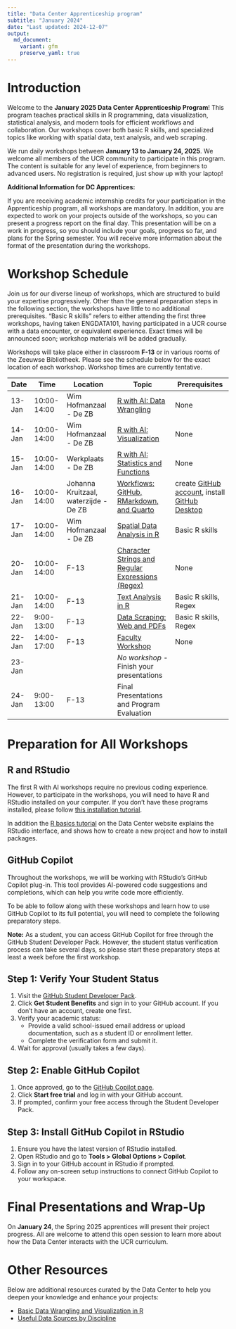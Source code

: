 ```yaml
---
title: "Data Center Apprenticeship program"
subtitle: "January 2024"
date: "Last updated: 2024-12-07"
output:
  md_document:
    variant: gfm
    preserve_yaml: true
---
```


# Introduction

Welcome to the **January 2025 Data Center Apprenticeship Program**! This
program teaches practical skills in R programming, data visualization,
statistical analysis, and modern tools for efficient workflows and
collaboration. Our workshops cover both basic R skills, and specialized
topics like working with spatial data, text analysis, and web scraping.

We run daily workshops between **January 13 to January 24, 2025**. We
welcome all members of the UCR community to participate in this program.
The content is suitable for any level of experience, from beginners to
advanced users. No registration is required, just show up with your
laptop!

**Additional Information for DC Apprentices:**

If you are receiving academic internship credits for your participation
in the Apprenticeship program, all workshops are mandatory. In addition,
you are expected to work on your projects outside of the workshops, so
you can present a progress report on the final day. This presentation
will be on a work in progress, so you should include your goals,
progress so far, and plans for the Spring semester. You will receive
more information about the format of the presentation during the
workshops.

# Workshop Schedule

Join us for our diverse lineup of workshops, which are structured to
build your expertise progressively. Other than the general preparation
steps in the following section, the workshops have little to no
additional prerequisites. “Basic R skills” refers to either attending
the first three workshops, having taken ENGDATA101, having participated
in a UCR course with a data encounter, or equivalent experience. Exact
times will be announced soon; workshop materials will be
added gradually.

Workshops will take place either in classroom **F-13** or in various rooms of the Zeeuwse Bibliotheek.
Please see the schedule below for the exact location of each workshop.
Workshop times are currently tentative.

| Date   | Time       | Location                                  | Topic                                         | Prerequisites |
|--------|------------|-------------------------------------------|-----------------------------------------------|---------------|
| 13-Jan | 10:00-14:00 | Wim Hofmanzaal - De ZB                    | [R with AI: Data Wrangling](wrangling)        | None          |
| 14-Jan | 10:00-14:00 | Wim Hofmanzaal - De ZB                    | [R with AI: Visualization](visualization)     | None          |
| 15-Jan | 10:00-14:00 | Werkplaats - De ZB                        | [R with AI: Statistics and Functions](statistics) | None          |
| 16-Jan | 10:00-14:00 | Johanna Kruitzaal, waterzijde - De ZB     | [Workflows: GitHub, RMarkdown, and Quarto](workflows) | create [GitHub account](https://github.com/), install [GitHub Desktop](https://desktop.github.com/download/) |
| 17-Jan | 10:00-14:00 | Wim Hofmanzaal - De ZB                    | [Spatial Data Analysis in R](spatial)         | Basic R skills |
| 20-Jan | 10:00-14:00 | F-13                                      | [Character Strings and Regular Expressions (Regex)](strings) | None          |
| 21-Jan | 10:00-14:00 | F-13                                      | [Text Analysis in R](text)                   | Basic R skills, Regex |
| 22-Jan | 9:00-13:00 | F-13                                      | [Data Scraping: Web and PDFs](scraping)      | Basic R skills, Regex |
| 22-Jan | 14:00-17:00 | F-13                                      | [Faculty Workshop](faculty)                          | None          |
| 23-Jan |           |                                       | *No workshop* - Finish your presentations      |               |
| 24-Jan | 9:00-13:00 | F-13                                      | Final Presentations and Program Evaluation   |               |



# Preparation for All Workshops

## R and RStudio

The first R with AI workshops require no previous coding experience.
However, to participate in the workshops, you will need to have R and
RStudio installed on your computer. If you don’t have these programs
installed, please follow [this installation
tutorial](../../tutorials/r_install).

In addition the [R basics tutorial](../../../tutorials/r_basics) on the 
Data Center website explains the RStudio interface, and shows how to create 
a new project and how to install packages.

## GitHub Copilot

Throughout the workshops, we will be working with RStudio’s GitHub
Copilot plug-in. This tool provides AI-powered code suggestions and
completions, which can help you write code more efficiently.

To be able to follow along with these workshops and learn how to use
GitHub Copilot to its full potential, you will need to complete the
following preparatory steps.

**Note:** As a student, you can access GitHub Copilot for free through
the GitHub Student Developer Pack. However, the student status
verification process can take several days, so please start these
preparatory steps at least a week before the first workshop.

## Step 1: Verify Your Student Status

1.  Visit the [GitHub Student Developer
    Pack](https://education.github.com/pack).
2.  Click **Get Student Benefits** and sign in to your GitHub account.
    If you don’t have an account, create one first.
3.  Verify your academic status:
    - Provide a valid school-issued email address or upload
      documentation, such as a student ID or enrollment letter.
    - Complete the verification form and submit it.
4.  Wait for approval (usually takes a few days).

## Step 2: Enable GitHub Copilot

1.  Once approved, go to the [GitHub Copilot
    page](https://github.com/features/copilot).
2.  Click **Start free trial** and log in with your GitHub account.
3.  If prompted, confirm your free access through the Student Developer
    Pack.

## Step 3: Install GitHub Copilot in RStudio

1.  Ensure you have the latest version of RStudio installed.
2.  Open RStudio and go to **Tools \> Global Options \> Copilot**.
3.  Sign in to your GitHub account in RStudio if prompted.
4.  Follow any on-screen setup instructions to connect GitHub Copilot to
    your workspace.

# Final Presentations and Wrap-Up

On **January 24**, the Spring 2025 apprentices will present their
project progress. All are welcome to attend this open session to learn
more about how the Data Center interacts with the UCR curriculum.

# Other Resources

Below are additional resources curated by the Data Center to help you
deepen your knowledge and enhance your projects:

- [Basic Data Wrangling and Visualization in R](../../tutorials/links)
- [Useful Data Sources by Discipline](../../tutorials/data)
